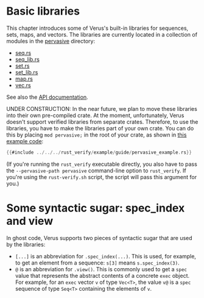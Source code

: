 # Basic libraries

This chapter introduces some of Verus's built-in libraries for sequences, sets, maps, and vectors.
The libraries are currently located in a collection of modules
in the [pervasive](https://github.com/verus-lang/verus/tree/main/source/pervasive/) directory:
- [seq.rs](https://github.com/verus-lang/verus/tree/main/source/pervasive/seq.rs)
- [seq_lib.rs](https://github.com/verus-lang/verus/tree/main/source/pervasive/seq_lib.rs)
- [set.rs](https://github.com/verus-lang/verus/tree/main/source/pervasive/set.rs)
- [set_lib.rs](https://github.com/verus-lang/verus/tree/main/source/pervasive/set_lib.rs)
- [map.rs](https://github.com/verus-lang/verus/tree/main/source/pervasive/map.rs)
- [vec.rs](https://github.com/verus-lang/verus/tree/main/source/pervasive/vec.rs)

See also the [API documentation](https://verus-lang.github.io/verus/verusdoc/lib/pervasive/index.html).

UNDER CONSTRUCTION:
In the near future, we plan to move these libraries into their own pre-compiled crate.
At the moment, unfortunately, Verus doesn't support verified libraries from separate crates.
Therefore, to use the libraries, you have to make the libraries part of your own crate.
You can do this by placing `mod pervasive;` in the root of your crate,
as shown in
[this example code](https://github.com/verus-lang/verus/tree/main/source/rust_verify/example/guide/pervasive_example.rs):

```rust
{{#include ../../../rust_verify/example/guide/pervasive_example.rs}}
```

(If you're running the `rust_verify` executable directly,
you also have to pass the `--pervasive-path pervasive` command-line option to `rust_verify`.
If you're using the `rust-verify.sh` script,
the script will pass this argument for you.)

# Some syntactic sugar: spec_index and view

In ghost code, Verus supports two pieces of syntactic sugar that are used by the libraries:
- `[...]` is an abbreviation for `.spec_index(...)`.
  This is used, for example, to get an element from a sequence: `s[3]` means `s.spec_index(3)`.
- `@` is an abbreviation for `.view()`.
  This is commonly used to get a `spec` value
  that represents the abstract contents of a concrete `exec` object.
  For example, for an `exec` vector `v` of type `Vec<T>`, the value `v@` is a `spec` sequence
  of type `Seq<T>` containing the elements of `v`.
